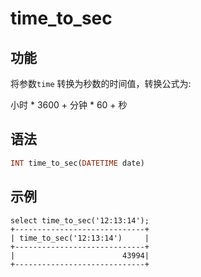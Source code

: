 # time_to_sec

## 功能

将参数`time` 转换为秒数的时间值，转换公式为:

小时 * 3600 + 分钟 * 60 + 秒

## 语法

```Haskell
INT time_to_sec(DATETIME date)
```

## 示例

```plain text
select time_to_sec('12:13:14');
+-----------------------------+
| time_to_sec('12:13:14')     |
+-----------------------------+
|                        43994|
+-----------------------------+
```
